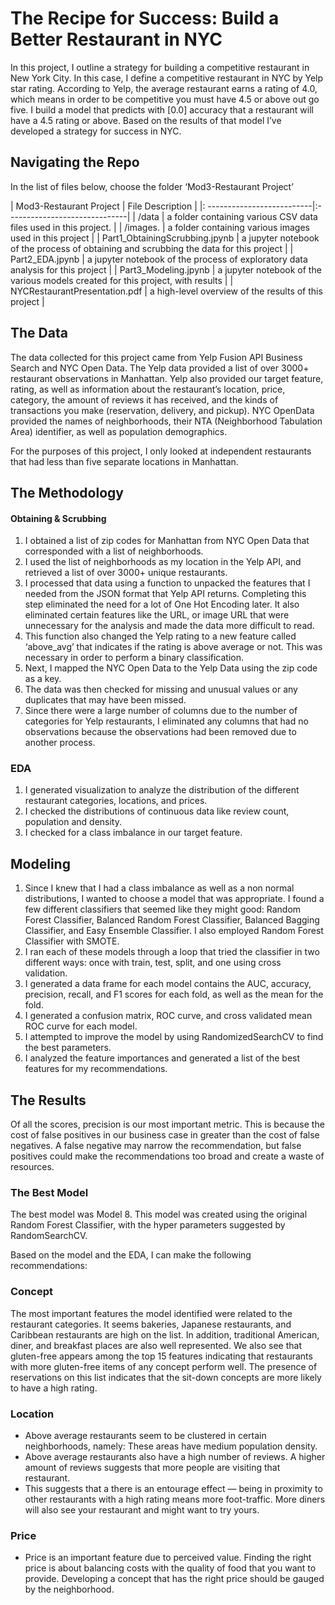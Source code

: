 # The Recipe for Success: Build a Better Restaurant in NYC
In this project, I outline a strategy for building a competitive restaurant in New York City. In this case, I define a competitive restaurant in NYC by Yelp star rating. According to Yelp, the average restaurant earns a rating of 4.0, which means in order to be competitive you must have 4.5 or above out go five. I build a model that predicts with [0.0] accuracy that a restaurant will have a 4.5 rating or above. Based on the results of that model I’ve developed a strategy for success in NYC.

## Navigating the Repo
In the list of files below, choose the folder  ‘Mod3-Restaurant Project’

| Mod3-Restaurant Project    | File Description              |
|: --------------------------|:------------------------------|
| /data                      |  a folder containing various CSV data files used in this project.               |
| /images.                   | a folder containing various images used in this project                                     |
| Part1_ObtainingScrubbing.jpynb | a jupyter notebook of the process of obtaining and scrubbing the data for this project  |
| Part2_EDA.jpynb | a jupyter notebook of the process of exploratory data analysis for this project  |
| Part3_Modeling.jpynb | a jupyter notebook of the various models created for this project, with results  |
| NYCRestaurantPresentation.pdf | a high-level overview of the results of this project  |



## The Data
The data collected for this project came from Yelp Fusion API Business Search and NYC Open Data. The Yelp data provided a list of over 3000+ restaurant observations in Manhattan. Yelp also provided our target feature, rating, as well as information about the restaurant’s location, price, category, the amount of reviews it has received, and the kinds of transactions you make (reservation, delivery, and pickup).  NYC OpenData provided the names of neighborhoods, their NTA (Neighborhood Tabulation Area) identifier, as well as population demographics. 

For the purposes of this project, I only looked at independent restaurants that had less than five separate locations in Manhattan. 

## The Methodology
#### Obtaining & Scrubbing
1. I obtained a list of zip codes for Manhattan from NYC Open Data that corresponded with a list of neighborhoods.
2. I used the list of neighborhoods as my location in the Yelp API, and retrieved a list of over 3000+ unique restaurants.
3. I processed that data using a function to unpacked the features that I needed from the JSON format that Yelp API returns. Completing this step eliminated the need for a lot of One Hot Encoding later. It also eliminated certain features like the URL, or image URL that were unnecessary for the analysis and made the data more difficult to read.
4. This function also changed the Yelp rating to a new feature called ‘above_avg’ that indicates if the rating is above average or not. This was necessary in order to perform a binary classification.
5. Next, I mapped the NYC Open Data to the Yelp Data using the zip code as a key.
6. The data was then checked for missing and unusual values or any duplicates that may have been missed.
7.  Since there were a large number of columns due to the number of categories for Yelp restaurants,  I eliminated any columns that had no observations because the observations had been removed due to another process.

### EDA
1. I generated visualization to analyze the distribution of the different restaurant categories, locations, and prices.
2. I checked the distributions of continuous data like review count, population and density.
3. I checked for a class imbalance in our target feature.

## Modeling
1. Since I knew that I had a class imbalance as well as a non normal distributions,  I wanted to choose a model that was appropriate. I found a few different classifiers that seemed like they might good: Random Forest Classifier, Balanced Random Forest Classifier, Balanced Bagging Classifier, and Easy Ensemble Classifier. I also employed Random Forest Classifier with SMOTE.
2. I ran each of these models through a loop that tried the classifier in two different ways: once with train, test, split,  and one using cross validation.
3. I generated a data frame for each model contains the AUC, accuracy, precision, recall, and F1 scores for each fold, as well as the mean for the fold.
4. I generated a confusion matrix, ROC curve, and cross validated mean ROC curve for each model.
5. I attempted to improve the model by using RandomizedSearchCV to find the best parameters.
6. I analyzed the feature importances and generated a list of the best features for my recommendations.

## The Results
Of all the scores, precision is our most important metric. This is because the cost of false positives in our business case in greater than the cost of false negatives. A false negative may narrow the recommendation, but false positives could make the recommendations too broad and create a waste of resources. 

### The Best Model
The best model was Model 8. This model was created using the original Random Forest Classifier, with the hyper parameters suggested by RandomSearchCV.

Based on the model and the EDA, I can make the following recommendations:

### Concept
The most important features the model identified were related to the restaurant categories. It seems bakeries,  Japanese restaurants, and Caribbean restaurants are high on the list. In addition, traditional American, diner, and breakfast places are also well represented. We also see that gluten-free appears among the top 15 features indicating that restaurants with more gluten-free items of any concept perform well. The presence of reservations on this list indicates that the sit-down concepts are more likely to have a high rating.

### Location
* Above average restaurants seem to be clustered in certain neighborhoods, namely: These areas have medium population density. 
* Above average restaurants also have a high number of reviews. A higher amount of reviews suggests that more people are visiting that restaurant.
* This suggests that a there is an entourage effect — being in proximity to other restaurants with a high rating means more foot-traffic. More diners will also see your restaurant and might want to try yours.

### Price
* Price is an important feature due to perceived value. Finding the right price is about balancing costs with the quality of food that you want to provide. Developing a concept that has the right price should be gauged by the neighborhood.







